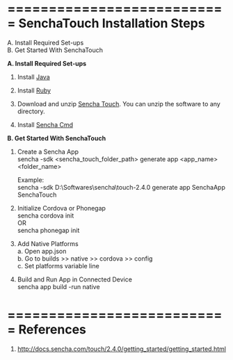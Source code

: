 ===========================
SenchaTouch Installation Steps
===========================

A. Install Required Set-ups	<br>
B. Get Started With SenchaTouch


<strong>A. Install Required Set-ups</strong>

1. Install <a href="http://www.oracle.com/technetwork/java/javase/downloads/jre7-downloads-1880261.html">Java</a><br>

2. Install <a href="http://www.ruby-lang.org/en/downloads/">Ruby</a><br>

3. Download and unzip <a href="http://www.sencha.com/products/touch/download">Sencha Touch</a>. You can unzip the software to any directory.	<br>

4. Install <a href="http://www.sencha.com/products/sencha-cmd/download">Sencha Cmd</a>


<strong>B. Get Started With SenchaTouch</strong>

1. Create a Sencha App <br>
		sencha -sdk <sencha_touch_folder_path> generate app <app_name> <folder_name>	<br>
		
	Example: <br>
		sencha -sdk D:\Softwares\sencha\touch-2.4.0 generate app SenchaApp SenchaTouch	<br>
				
2. Initialize Cordova or Phonegap	<br>
		sencha cordova init		<br>
			OR	<br>
		sencha phonegap init 	<br>
		
3. Add Native Platforms 	<br>
		a. Open app.json	<br>
		b. Go to builds >> native >> cordova >> config   <br>
		c. Set platforms variable line  <br>
		
4. Build and Run App in Connected Device	<br>
		sencha app build -run native
		
		

===========================
<strong>References</strong>
===========================

1. http://docs.sencha.com/touch/2.4.0/getting_started/getting_started.html